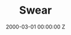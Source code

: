 ---
title: Swear
date: 2000-03-01 00:00:00 Z
position: 1
client: Channel 4
agency: 4creative
image: "/uploads/channel4-swear.jpg"
video: 283454241
production-company:
dop:
producer:
awards:
layout: project
---